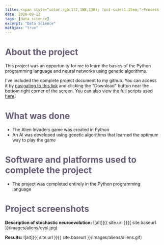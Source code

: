 ```yaml
---
title: <span style="color:rgb(172,108,130); font-size:1.25em;">Process automation through the stochastic neuroevolution of fixed network topologies</span>
date: 2020-09-12
tags: [data science]
excerpt: "Data Science"
mathjax: "true"
---
```

# <span style="color:rgb(104,92,121);">About the project</span>
This project was an opportunity for me to learn the basics of the Python programming language and neural networks using genetic algorithms.

I've included the complete project document to my github. You can access it by [navigating to this link](https://github.com/michaelspanidis/michaelspanidis.github.io/blob/master/projectdocs/Process%20automation%20through%20the%20stochastic%20neuroevolution%20of%20fixed%20network%20topologies.pdf) and clicking the "Download" button near the bottom right corner of the screen. You can also view the full scripts used [here](https://github.com/michaelspanidis/michaelspanidis.github.io/tree/master/projectdocs/alien%20invasion).

# <span style="color:rgb(104,92,121);">What was done</span>
* The Alien Invaders game was created in Python
* An AI was developed using genetic algorithms that learned the optimum way to play the game

# <span style="color:rgb(104,92,121);">Software and platforms used to complete the project</span>
* The project was completed entirely in the Python programming language

# <span style="color:rgb(104,92,121);">Project screenshots</span>

**Description of stochastic neuroevolution:**
![alt]({{ site.url }}{{ site.baseurl }}/images/aliens/evol.jpg)

**Results:**
![alt]({{ site.url }}{{ site.baseurl }}/images/aliens/aliens.gif)
